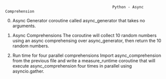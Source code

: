                                                     Python - Async Comprehension

0. Async Generator
    coroutine called async_generator that takes no arguments.

1. Async Comprehensions
    The coroutine will collect 10 random numbers using
    an async comprehensing over async_generator,
    then return the 10 random numbers.

2. Run time for four parallel comprehensions
    Import async_comprehension from the previous file
    and write a measure_runtime
    coroutine that will execute async_comprehension
    four times in parallel using asyncio.gather.

